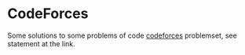 # CodeForces

Some solutions to some problems of code [codeforces](problemset?order=BY_RATING_DESC) problemset, see statement at the link.
